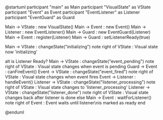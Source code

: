 @startuml
participant "main" as Main
participant "VisualState" as VState
participant "Event" as Event
participant "EventListener" as Listener
participant "EventGuard" as Guard

Main -> VState : new VisualState()
Main -> Event : new Event()
Main -> Listener : new EventListener()
Main -> Guard : new EventGuard(Listener)
Main -> Event : register(Listener)
Main -> Guard : setListenerReady(true)

Main -> VState : changeState("initializing")
note right of VState : Visual state now 'initializing'

alt is Listener Ready?
  Main -> VState : changeState("event_pending")
  note right of VState : Visual state changes when event is pending
  Guard -> Event : canFireEvent()
  Event -> VState : changeState("event_fired")
  note right of VState : Visual state changes when event fires
  Event -> Listener : handleEvent()
  Listener -> VState : changeState("listener_processing")
  note right of VState : Visual state changes to 'listener_processing'
  Listener -> VState : changeState("listener_done")
  note right of VState : Visual state changes back after listener is done
else
  Main -> Event : waitForListener()
  note right of Event : Event waits until listener\nis marked as ready
end

@enduml

